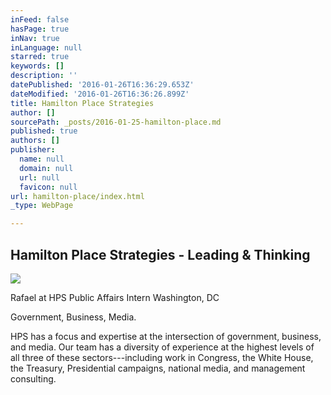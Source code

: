 ```yaml
---
inFeed: false
hasPage: true
inNav: true
inLanguage: null
starred: true
keywords: []
description: ''
datePublished: '2016-01-26T16:36:29.653Z'
dateModified: '2016-01-26T16:36:26.899Z'
title: Hamilton Place Strategies
author: []
sourcePath: _posts/2016-01-25-hamilton-place.md
published: true
authors: []
publisher:
  name: null
  domain: null
  url: null
  favicon: null
url: hamilton-place/index.html
_type: WebPage

---
```

## Hamilton Place Strategies - Leading & Thinking
![](https://the-grid-user-content.s3-us-west-2.amazonaws.com/f1e71a57-c2ec-4763-a5ef-88fc79e896e8.png)

Rafael at HPS Public Affairs Intern Washington, DC 

Government, Business, Media.

HPS has a focus and expertise at the intersection of government, business, and media. Our team has a diversity of experience at the highest levels of all three of these sectors---including work in Congress, the White House, the Treasury, Presidential campaigns, national media, and management consulting.